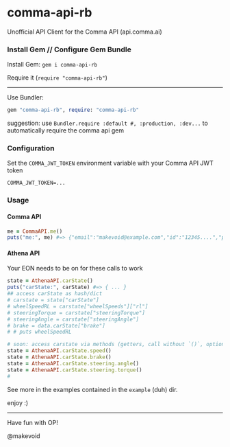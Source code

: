 # comma-api-rb

Unofficial API Client for the Comma API (api.comma.ai)

### Install Gem // Configure Gem Bundle

Install Gem: `gem i comma-api-rb`

Require it (`require "comma-api-rb"`)

---

Use Bundler:

```rb
gem "comma-api-rb", require: "comma-api-rb"
```

suggestion: use `Bundler.require :default #, :production, :dev...` to automatically require the comma api gem


### Configuration

Set the `COMMA_JWT_TOKEN` environment variable with your Comma API JWT token

```
COMMA_JWT_TOKEN=...
```

### Usage

#### Comma API


```rb
me = CommaAPI.me()
puts("me:", me) #=> {"email":"makevoid@example.com","id":"12345....","points":2708,"prime":null,"regdate":1563123456,"superuser":false,"upload_video":false,"username":"antani12345"}
```

#### Athena API

Your EON needs to be on for these calls to work

```rb
state = AthenaAPI.carState()
puts("carState:", carState) #=> { ... }
## access carState as hash/dict
# carstate = state["carState"]
# wheelSpeedRL = carstate["wheelSpeeds"]["rl"]
# steeringTorque = carstate["steeringTorque"]
# steeringAngle = carstate["steeringAngle"]
# brake = data.carState["brake"]
# # puts wheelSpeedRL

# soon: access carstate via methods (getters, call without `()`, optional)
state = AthenaAPI.carState.speed()
state = AthenaAPI.carState.brake()
state = AthenaAPI.carState.steering.angle()
state = AthenaAPI.carState.steering.torque()
#
```


See more in the examples contained in the `example` (duh) dir.

enjoy :)

---

Have fun with OP!

@makevoid
